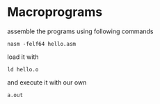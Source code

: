 # Macroprograms
assemble the programs using following commands
```
nasm -felf64 hello.asm
```
load it with
```
ld hello.o
```
and execute it with our own 
```
a.out
```
